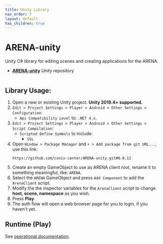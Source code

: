 ```yaml
---
title: Unity Library
nav_order: 7
layout: default
has_children: true
---
```


# ARENA-unity
Unity C# library for editing scenes and creating applications for the ARENA.
- [**ARENA-unity**](https://github.com/conix-center/ARENA-unity) Unity repository

<img alt="" src="/assets/img/unity/arena-unity-demo.gif">

## Library Usage:
1. Open a new or existing Unity project. **Unity 2019.4+ supported.**
1. `Edit > Project Settings > Player > Android > Other Settings > Configuration`:
    - `Api Compatibility Level` to: `.NET 4.x`.
1. `Edit > Project Settings > Player > Android > Other Settings > Script Compilation`:
    - `Scripted Define Symbols` to include:
        - `SSL`
1. Open `Window > Package Manager` and `+ > Add package from git URL...`, use this link:
    ```
    https://github.com/conix-center/ARENA-unity.git#0.0.12
    ```
1. Create an empty GameObject to use as ARENA client root, rename it to something meaningful, like: `ARENA`.
1. Select the `ARENA` GameObject and press `Add Component` to add the `ArenaClient` script.
1. Modify the the inspector variables for the `ArenaClient` script to change **host, scene, namespace** as you wish.
1. Press **Play**.
1. The auth flow will open a web browser page for you to login, if you haven't yet.

## Runtime (Play)
See [operational documentation](/content/unity/runtime).
